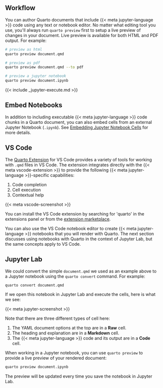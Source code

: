 ## Workflow

You can author Quarto documents that include {{< meta jupyter-language >}} code using any text or notebook editor. No matter what editing tool you use, you'll always run `quarto preview` first to setup a live preview of changes in your document. Live preview is available for both HTML and PDF output. For example:

```{.bash filename="Terminal"}
# preview as html
quarto preview document.qmd

# preview as pdf
quarto preview document.qmd --to pdf

# preview a jupyter notebook
quarto preview document.ipynb
```

{{< include _jupyter-execute.md >}}

## Embed Notebooks

In addition to including executable {{< meta jupyter-language >}} code chunks in a Quarto document, you can also embed cells from an external Jupyter Notebook (`.ipynb`). See [Embedding Jupyter Notebook Cells](/docs/authoring/notebook-embed.qmd) for more details.

## VS Code

The [Quarto Extension](https://marketplace.visualstudio.com/items?itemName=quarto.quarto) for VS Code provides a variety of tools for working with `.qmd` files in VS Code. The extension integrates directly with the {{< meta vscode-extension >}} to provide the following {{< meta jupyter-language >}}-specific capabilities:

1)  Code completion
2)  Cell execution
3)  Contextual help

{{< meta vscode-screenshot >}}

You can install the VS Code extension by searching for 'quarto' in the extensions panel or from the [extension marketplace](https://marketplace.visualstudio.com/items?itemName=quarto.quarto).

You can also use the VS Code notebook editor to create {{< meta jupyter-language >}} notebooks that you will render with Quarto. The next section discusses using notebooks with Quarto in the context of Jupyter Lab, but the same concepts apply to VS Code.

## Jupyter Lab

We could convert the simple `document.qmd` we used as an example above to a Jupyter notebook using the `quarto convert` command. For example:

```{.bash filename="Terminal"}
quarto convert document.qmd
```

If we open this notebook in Jupyter Lab and execute the cells, here is what we see:

{{< meta jupyter-screenshot >}}

Note that there are three different types of cell here:

1)  The YAML document options at the top are in a **Raw** cell.
2)  The heading and explanation are in a **Markdown** cell.
3)  The {{< meta jupyter-language >}} code and its output are in a **Code** cell.

When working in a Jupyter notebook, you can use `quarto preview` to provide a live preview of your rendered document:

```{.bash filename="Terminal"}
quarto preview document.ipynb
```

The preview will be updated every time you save the notebook in Jupyter Lab.
